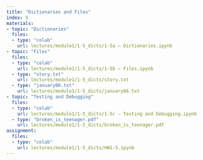 ```yaml
---
title: "Dictionaries and Files"
index: 5
materials:
- topic: "Dictionaries"
  files:
  - type: "colab"
    url: lectures/module1/1-5_dicts/1-5a – Dictionaries.ipynb
- topic: "Files"
  files: 
  - type: "colab"
    url: lectures/module1/1-5_dicts/1-5b – Files.ipynb
  - type: "story.txt"
    url: lectures/module1/1-5_dicts/story.txt
  - type: "january06.txt"
    url: lectures/module1/1-5_dicts/january06.txt
- topic: "Testing and Debugging"
  files: 
  - type: "colab"
    url: lectures/module1/1-5_dicts/1-5c – Testing and Debugging.ipynb
  - type: "broken_is_teenager.pdf"
    url: lectures/module1/1-5_dicts/broken_is_teenager.pdf
assignment:
  files:
  - type: "colab" 
    url: lectures/module1/1-5_dicts/HW1-5.ipynb
---
```

